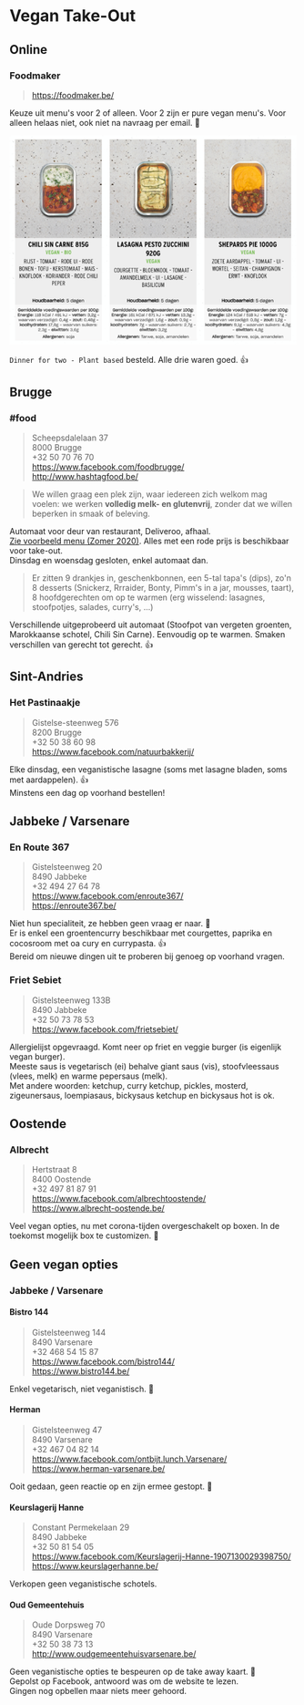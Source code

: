 # Vegan Take-Out

## Online

### Foodmaker

> https://foodmaker.be/

Keuze uit menu's voor 2 of alleen. Voor 2 zijn er pure vegan menu's. Voor alleen helaas niet, ook niet na navraag per email. 🙁

![Foodmaker Dinner for Two - Plant Based](https://github.com/CumpsD/second-brain/raw/master/assets/foodmaker.png "Foodmaker Dinner for Two - Plant Based")

`Dinner for two - Plant based` besteld. Alle drie waren goed. 👍

## Brugge

### #food

> Scheepsdalelaan 37 \
> 8000 Brugge \
> +32 50 70 76 70 \
> https://www.facebook.com/foodbrugge/ \
> http://www.hashtagfood.be/

> We willen graag een plek zijn, waar iedereen zich welkom mag voelen: we werken **volledig melk- en glutenvrij**, zonder dat we willen beperken in smaak of beleving.

Automaat voor deur van restaurant, Deliveroo, afhaal. \
[Zie voorbeeld menu (Zomer 2020)](https://github.com/CumpsD/second-brain/blob/master/assets/hashtagfood-Summer-20-met-take-away.pdf). Alles met een rode prijs is beschikbaar voor take-out. \
Dinsdag en woensdag gesloten, enkel automaat dan.

> Er zitten 9 drankjes in, geschenkbonnen, een 5-tal tapa's (dips), zo'n 8 desserts (Snickerz, Rrraider, Bonty, Pimm's in a jar, mousses, taart), 8 hoofdgerechten om op te warmen (erg wisselend: lasagnes, stoofpotjes, salades, curry's, ...)

Verschillende uitgeprobeerd uit automaat (Stoofpot van vergeten groenten, Marokkaanse schotel, Chili Sin Carne). Eenvoudig op te warmen. Smaken verschillen van gerecht tot gerecht. 👍

## Sint-Andries

### Het Pastinaakje

> Gistelse-steenweg 576 \
> 8200 Brugge \
> +32 50 38 60 98 \
> https://www.facebook.com/natuurbakkerij/

Elke dinsdag, een veganistische lasagne (soms met lasagne bladen, soms met aardappelen). 👍 \
Minstens een dag op voorhand bestellen!

## Jabbeke / Varsenare

### En Route 367

> Gistelsteenweg 20 \
> 8490 Jabbeke \
> +32 494 27 64 78 \
> https://www.facebook.com/enroute367/ \
> https://enroute367.be/

Niet hun specialiteit, ze hebben geen vraag er naar. 🙁 \
Er is enkel een groentencurry beschikbaar met courgettes, paprika en cocosroom met oa cury en currypasta. 👍 \
Bereid om nieuwe dingen uit te proberen bij genoeg op voorhand vragen.

### Friet Sebiet

> Gistelsteenweg 133B \
> 8490 Jabbeke \
> +32 50 73 78 53 \
> https://www.facebook.com/frietsebiet/

Allergielijst opgevraagd. Komt neer op friet en veggie burger (is eigenlijk vegan burger). \
Meeste saus is vegetarisch (ei) behalve giant saus (vis), stoofvleessaus (vlees, melk) en warme pepersaus (melk). \
Met andere woorden: ketchup, curry ketchup, pickles, mosterd, zigeunersaus, loempiasaus, bickysaus ketchup en bickysaus hot is ok.

## Oostende

### Albrecht

> Hertstraat 8 \
> 8400 Oostende \
> +32 497 81 87 91 \
> https://www.facebook.com/albrechtoostende/ \
> https://www.albrecht-oostende.be/

Veel vegan opties, nu met corona-tijden overgeschakelt op boxen. In de toekomst mogelijk box te customizen. 🤞

## Geen vegan opties

### Jabbeke / Varsenare

#### Bistro 144

> Gistelsteenweg 144 \
> 8490 Varsenare \
> +32 468 54 15 87 \
> https://www.facebook.com/bistro144/ \
> https://www.bistro144.be/

Enkel vegetarisch, niet veganistisch. 🙁

#### Herman

> Gistelsteenweg 47 \
> 8490 Varsenare \
> +32 467 04 82 14 \
> https://www.facebook.com/ontbijt.lunch.Varsenare/ \
> https://www.herman-varsenare.be/

Ooit gedaan, geen reactie op en zijn ermee gestopt. 🙁

#### Keurslagerij Hanne

> Constant Permekelaan 29 \
> 8490 Jabbeke \
> +32 50 81 54 05 \
> https://www.facebook.com/Keurslagerij-Hanne-1907130029398750/ \
> https://www.keurslagerhanne.be/

Verkopen geen veganistische schotels.

#### Oud Gemeentehuis

> Oude Dorpsweg 70 \
> 8490 Varsenare \
> +32 50 38 73 13 \
> http://www.oudgemeentehuisvarsenare.be/

Geen veganistische opties te bespeuren op de take away kaart. 🙁 \
Gepolst op Facebook, antwoord was om de website te lezen. \
Gingen nog opbellen maar niets meer gehoord.
